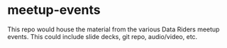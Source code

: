 # meetup-events

This repo would house the material from the various Data Riders meetup events.  This could include slide decks, git repo, audio/video, etc.
